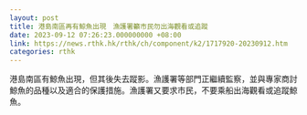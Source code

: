 ```yaml
---
layout: post
title: 港島南區再有鯨魚出現　漁護署籲市民勿出海觀看或追蹤
date: 2023-09-12 07:26:23.000000000 +08:00
link: https://news.rthk.hk/rthk/ch/component/k2/1717920-20230912.htm
categories: rthk
---
```


港島南區有鯨魚出現，但其後失去蹤影。漁護署等部門正繼續監察，並與專家商討鯨魚的品種以及適合的保護措施。漁護署又要求市民，不要乘船出海觀看或追蹤鯨魚。
